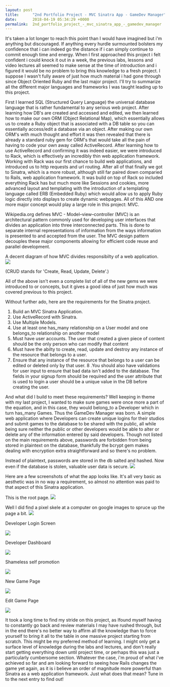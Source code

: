 ```yaml
---
layout: post
title:      "2nd Portfolio Project - MVC Sinatra App - GameDev Manager"
date:       2018-04-19 05:34:29 +0000
permalink:  2nd_portfolio_project_-_mvc_sinatra_app_-_gamedev_manager
---
```



It's taken a lot longer to reach this point than I would have imagined but i'm anything but discouraged.  If anything every hurdle surmounted bolsters my confidence that i can indeed go the distance if i can simply continue to commit enough time and energy.  When I first approached this project i felt confident i could knock it out in a week, the previous labs, lessons and video lectures all seemed to make sense at the time of introduction and i figured it would be no problem to bring this knowledge to a fresh project.  I suppose I wasn't fully aware of just how much material i had gone through since Object Oriented Ruby and the last major project.  I'll try to summarize all the different major languages and frameworks I was taught leading up to this project.  

First I learned SQL (Structured Query Language) the universal database language that is rather fundamental to any serious web project.  After learning how DB's are created and accessed and edited, we then learned how to make our own ORM (Object Relational Map), which essentially allows us to create a Ruby object that is associated with a DB table so you can essentially access/edit a database via an object.  After making our own ORM's with much thought and effort it was then revealed  that there is already a standard ruby gem for ORM's that would take all the pain of having to code your own away called ActiveRecord.  After learning how to use ActiveRecord and confirming it was indeed easier, we were introduced to Rack, which is effectively an incredibly thin web application framework.  Working with Rack was our first chance to build web applications, and introduced us to http requests and url routing.  After all of that finally we got to Sinatra, which is a more robust, although still far paired down comparied to Rails, web application framework.  It was build on top of Rack so included everything Rack has but much more like Sessions and cookies, more advanced layout and templating with the introduction of a templating language called ERB (Embedded Ruby) which would allow us to apply Ruby logic directly into displays to create dynamic webpages.  All of this AND one more major concept would play a large role in this project: MVC.

Wikipedia.org defines MVC - Model–view–controller (MVC) is an architectural pattern commonly used for developing user interfaces that divides an application into three interconnected parts. This is done to separate internal representations of information from the ways information is presented to and accepted from the user. The MVC design pattern decouples these major components allowing for efficient code reuse and parallel development.  

A decent diagram of how MVC divides responsibilty of a web application.
![](https://i.imgur.com/zEChUMB.jpg)

(CRUD stands for 'Create, Read, Update, Delete'.)

All of the above isn't even a complete list of all of the new gems we were introduced to or concepts, but it gives a good idea of just how much was covered previous to this project.  

Without further ado, here are the requirements for the Sinatra project.

1. Build an MVC Sinatra Application.
2. Use ActiveRecord with Sinatra.
3. Use Multiple Models.
4. Use at least one has_many relationship on a User model and one belongs_to relationship on another model
5. Must have user accounts. The user that created a given piece of content should be the only person who can modify that content
6. Must have the abilty to create, read, update and destroy any instance of the resource that belongs to a user.
7. Ensure that any instance of the resource that belongs to a user can be edited or deleted only by that user.
8 .You should also have validations for user input to ensure that bad data isn't added to the database. The fields in your signup form should be required and the user attribute that is used to login a user should be a unique value in the DB before creating the user.

And what did I build to meet these requirements?  Well keeping in theme with my last project, I wanted to make sure games were once more a part of the equation, and in this case, they would belong_to a Developer which in turn has_many Games.  Thus the GameDev Manager was born.  A simple web application where Developers can create unique logins for their studios and submit games to the database to be shared with the public, all while being sure neither the public or other developers would be able to alter or delete any of the information entered by said developers.  Though not listed on the main requirements above, passwords are forbidden from being stored in plaintext on the database, thankfully the bcrypt gem makes dealing with encryption extra straightforward and so there's no problem.

Instead of plaintext, passwords are stored in the db salted and hashed.  Now even if the database is stolen, valuable user data is secure.
![](https://i.imgur.com/wIHPEB9.png)

Here are a few screenshots of what the app looks like.  It's all very basic as aesthetic was in no way a requirement, so almost no attention was paid to that aspect of this Sinatra application.

This is the root page.
![](https://i.imgur.com/GazZlKb.png)

Well I did find a pixel skele at a computer on google images to spruce up the page a bit.
![](https://i.imgur.com/Y4JldRK.png)

Developer Login Screen

![](https://i.imgur.com/0V3frRI.png)

Developer Dashboard

![](https://i.imgur.com/ojGTEOH.png)

Shameless self promotion

![](https://i.imgur.com/KP65WMl.png)

New Game Page

![](https://i.imgur.com/FOBtGzb.png)

Edit Game Page

![](https://i.imgur.com/U4BDBOw.png)

It took a long time to find my stride on this project, as Ifound myself having to constantly go back and review materials I may have rushed through, but in the end there's no better way to affirm all the knowledge than to force yourself to bring it all to the table in one massive project starting from scratch.  This might be my preferred method of learning.  I might only get a surface level of knowledge during the labs and lectures, and don't really start getting everything down until project time, or perhaps this was just a particularly cumbersome section.  Whatever the case, i'm proud of what i've achieved so far and am looking forward to seeing how Rails changes the game yet again, as it is i believe an order of magnitude more powerful than Sinatra as a web application framework.  Just what does that mean?  Tune in to the next entry to find out!







